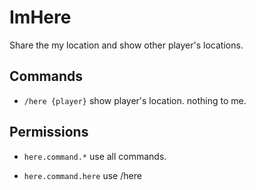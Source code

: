 # ImHere
Share the my location and show other player's locations.

## Commands

* `/here {player}`
show player's location. nothing to me.

## Permissions

* `here.command.*`
use all commands.

* `here.command.here`
use /here
